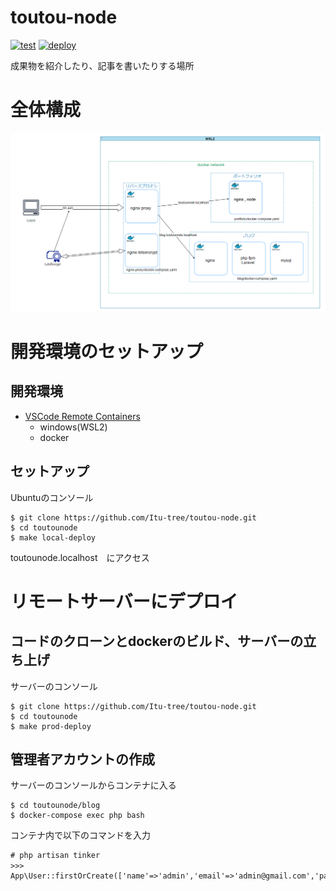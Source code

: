 
# toutou-node
[![test](https://github.com/Itu-tree/toutou-node/actions/workflows/test.yaml/badge.svg)](https://github.com/Itu-tree/toutou-node/actions/workflows/test.yaml)
[![deploy](https://github.com/Itu-tree/toutou-node/actions/workflows/deploy.yml/badge.svg)](https://github.com/Itu-tree/toutou-node/actions/workflows/deploy.yml)

成果物を紹介したり、記事を書いたりする場所

# 全体構成

![response](./ReadMeImage/about-local.png)

# 開発環境のセットアップ
## 開発環境
- [VSCode Remote Containers](https://code.visualstudio.com/docs/remote/containers)
    - windows(WSL2)
    - docker

## セットアップ
Ubuntuのコンソール
```
$ git clone https://github.com/Itu-tree/toutou-node.git
$ cd toutounode
$ make local-deploy
```

toutounode.localhost　にアクセス

# リモートサーバーにデプロイ
## コードのクローンとdockerのビルド、サーバーの立ち上げ
サーバーのコンソール
```
$ git clone https://github.com/Itu-tree/toutou-node.git
$ cd toutounode
$ make prod-deploy
```

## 管理者アカウントの作成
サーバーのコンソールからコンテナに入る
```
$ cd toutounode/blog
$ docker-compose exec php bash
```

コンテナ内で以下のコマンドを入力
```
# php artisan tinker
>>>　App\User::firstOrCreate(['name'=>'admin','email'=>'admin@gmail.com','password'=>Hash::make('password')])
```

